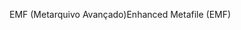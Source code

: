 <span data-ttu-id="3e71a-101">EMF (Metarquivo Avançado)</span><span class="sxs-lookup"><span data-stu-id="3e71a-101">Enhanced Metafile (EMF)</span></span>